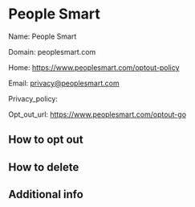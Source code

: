 
# People Smart

Name: People Smart

Domain: peoplesmart.com

Home: https://www.peoplesmart.com/optout-policy

Email: privacy@peoplesmart.com

Privacy_policy: 

Opt_out_url: https://www.peoplesmart.com/optout-go



## How to opt out



## How to delete



## Additional info





